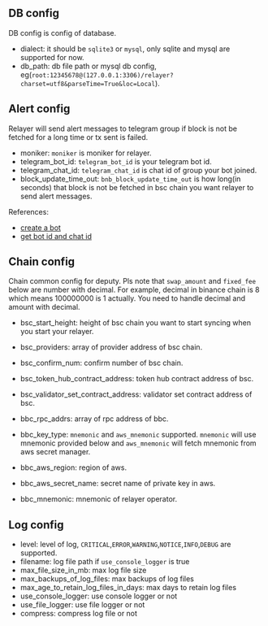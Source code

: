 ## DB config

DB config is config of database. 

+ dialect: it should be `sqlite3` or `mysql`, only sqlite and mysql are supported for now.
+ db_path: db file path or mysql db config, eg(`root:12345678@(127.0.0.1:3306)/relayer?charset=utf8&parseTime=True&loc=Local`).

## Alert config

Relayer will send alert messages to telegram group if block is not be fetched for a long time or tx sent is failed.

+ moniker: `moniker` is moniker for relayer.
+ telegram_bot_id: `telegram_bot_id` is your telegram bot id.
+ telegram_chat_id: `telegram_chat_id` is chat id of group your bot joined.
+ block_update_time_out: `bnb_block_update_time_out` is how long(in seconds) that block is not be fetched in bsc chain you want 
relayer to send alert messages.

References:
+ [create a bot](https://core.telegram.org/bots#6-botfather)
+ [get bot id and chat id](https://stackoverflow.com/questions/32423837/telegram-bot-how-to-get-a-group-chat-id)

## Chain config

Chain common config for deputy. Pls note that `swap_amount` and `fixed_fee` below are number with decimal. For example, decimal in binance chain 
is 8 which means 100000000 is 1 actually. You need to handle decimal and amount with decimal.

+ bsc_start_height: height of bsc chain you want to start syncing when you start your relayer.
+ bsc_providers: array of provider address of bsc chain.
+ bsc_confirm_num: confirm number of bsc chain.
+ bsc_token_hub_contract_address: token hub contract address of bsc.
+ bsc_validator_set_contract_address: validator set contract address of bsc.

+ bbc_rpc_addrs: array of rpc address of bbc.
+ bbc_key_type:  `mnemonic` and `aws_mnemonic` supported. `mnemonic` will use mnemonic provided below and `aws_mnemonic`
 will fetch mnemonic from aws secret manager.
+ bbc_aws_region: region of aws.
+ bbc_aws_secret_name: secret name of private key in aws.
+ bbc_mnemonic: mnemonic of relayer operator.

## Log config

+ level: level of log, `CRITICAL`,`ERROR`,`WARNING`,`NOTICE`,`INFO`,`DEBUG` are supported.
+ filename: log file path if `use_console_logger` is true
+ max_file_size_in_mb: max log file size
+ max_backups_of_log_files: max backups of log files
+ max_age_to_retain_log_files_in_days: max days to retain log files
+ use_console_logger: use console logger or not
+ use_file_logger: use file logger or not
+ compress: compress log file or not
